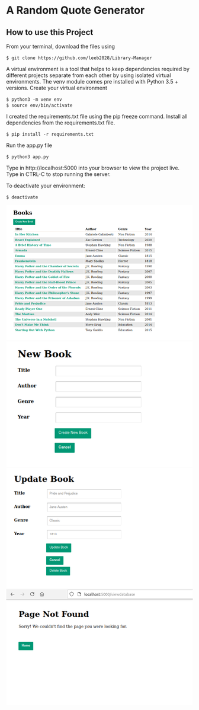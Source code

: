 # A Random Quote Generator

## How to use this Project
From your terminal, download the files using
```
$ git clone https://github.com/leeb2828/Library-Manager
```
A virtual environment is a tool that helps to keep dependencies required by
different projects separate from each other by using isolated virtual environments.
The venv module comes pre installed with Python 3.5 + versions.
Create your virtual environment
```
$ python3 -m venv env
$ source env/bin/activate
```
I created the requirements.txt file using the pip freeze command.
Install all dependencies from the requirements.txt file.
```
$ pip install -r requirements.txt
```
Run the app.py file
```
$ python3 app.py
```
Type in http://localhost:5000 into your browser to view the project live.
Type in CTRL-C to stop running the server.

To deactivate your environment:
```
$ deactivate
```

![My App](images/entire_library.png)
![My App](images/add_new_book.png)
![My App](images/update_or_delete_book.png)
![My App](images/page_not_found.png)
